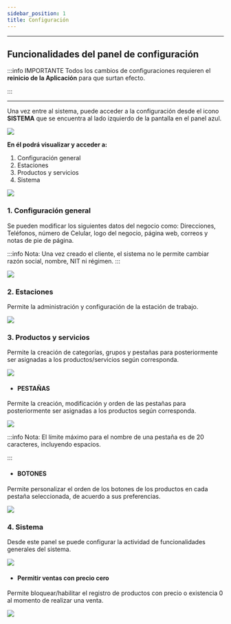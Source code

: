 ```yaml
---
sidebar_position: 1
title: Configuración
---
```


---

## Funcionalidades del panel de configuración

:::info IMPORTANTE Todos los cambios de configuraciones requieren el **reinicio de la Aplicación** para que surtan efecto.

:::

---

Una vez entre al sistema, puede acceder a la configuración desde el icono **SISTEMA** que se encuentra al lado izquierdo de la pantalla en el panel azul.

![](/img/configuracion/menu_principal-sistema.png)

**En él podrá visualizar y acceder a:**

1.  Configuración general
2.  Estaciones
3.  Productos y servicios
4.  Sistema

![](/img/configuracion/opciones_configuracion.png)

### 1\. Configuración general

Se pueden modificar los siguientes datos del negocio como: Direcciones, Teléfonos, número de Celular, logo del negocio, página web, correos y notas de pie de página.

:::info Nota:
Una vez creado el cliente, el sistema no le permite cambiar razón social, nombre, NIT ni régimen.
:::

![](/img/configuracion/configuracion_general_sistema.png)

### 2\. Estaciones

Permite la administración y configuración de la estación de trabajo.

![](/img/configuracion/configuracion_estacion_1.png)

### 3\. Productos y servicios

Permite la creación de categorías, grupos y pestañas para posteriormente ser asignadas a los productos/servicios según corresponda.

![](/img/configuracion/configuracion_categorias_productos.png)

* #### PESTAÑAS

Permite la creación, modificación y orden de las pestañas para posteriormente ser asignadas a los productos según corresponda.

![](/img/configuracion/configuracion_pestañas_productos.png)

:::info Nota:
El límite máximo para el nombre de una pestaña es de 20 caracteres, incluyendo espacios.

:::

* #### BOTONES

Permite personalizar el orden de los botones de los productos en cada pestaña seleccionada, de acuerdo a sus preferencias.

![](/img/configuracion/configuracion_botones_productos.png)

### 4\. Sistema

Desde este panel se puede configurar la actividad de funcionalidades generales del sistema.

![](/img/configuracion/configuracion_sistema.png)


* #### Permitir ventas con precio cero

Permite bloquear/habilitar el registro de productos con precio o existencia 0 al momento de realizar una venta.

![](/img/configuracion/permitir_ventas_precio_cero.png)